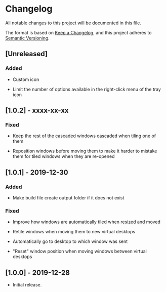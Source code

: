 # Changelog

All notable changes to this project will be documented in this file.

The format is based on [Keep a Changelog](https://keepachangelog.com/en/1.0.0/),
and this project adheres to [Semantic Versioning](https://semver.org/spec/v2.0.0.html).

## [Unreleased]

### Added

- Custom icon

- Limit the number of options available in the right-click menu of the tray icon

## [1.0.2] - xxxx-xx-xx

### Fixed

- Keep the rest of the cascaded windows cascaded when tiling one of them

- Reposition windows before moving them to make it harder to mistake
  them for tiled windows when they are re-opened

## [1.0.1] - 2019-12-30

### Added

- Make build file create output folder if it does not exist

### Fixed

- Improve how windows are automatically tiled when resized and moved

- Retile windows when moving them to new virtual desktops

- Automatically go to desktop to which window was sent

- "Reset" window position when moving windows between virtual desktops

## [1.0.0] - 2019-12-28

- Initial release.
